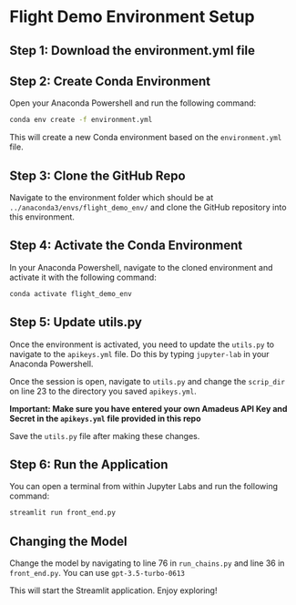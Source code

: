 # Flight Demo Environment Setup

## Step 1: Download the environment.yml file

## Step 2: Create Conda Environment

Open your Anaconda Powershell and run the following command:

```bash
conda env create -f environment.yml
```

This will create a new Conda environment based on the `environment.yml` file.

## Step 3: Clone the GitHub Repo

Navigate to the environment folder which should be at `../anaconda3/envs/flight_demo_env/` and clone the GitHub repository into this environment.

## Step 4: Activate the Conda Environment

In your Anaconda Powershell, navigate to the cloned environment and activate it with the following command:

```bash
conda activate flight_demo_env
```

## Step 5: Update utils.py

Once the environment is activated, you need to update the `utils.py` to navigate to the `apikeys.yml` file. Do this by typing `jupyter-lab` in your Anaconda Powershell. 

Once the session is open, navigate to `utils.py` and change the `scrip_dir` on line 23 to the directory you saved `apikeys.yml`. 

**Important: Make sure you have entered your own Amadeus API Key and Secret in the `apikeys.yml` file provided in this repo**

Save the `utils.py` file after making these changes.

## Step 6: Run the Application

You can open a terminal from within Jupyter Labs and run the following command:

```bash
streamlit run front_end.py
```

## Changing the Model

Change the model by navigating to line 76 in `run_chains.py` and line 36 in `front_end.py`. You can use `gpt-3.5-turbo-0613`

This will start the Streamlit application. Enjoy exploring!
